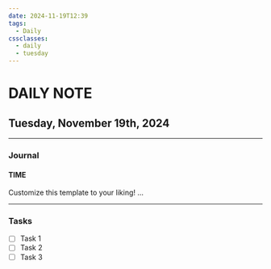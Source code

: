 ```yaml
---
date: 2024-11-19T12:39
tags:
  - Daily
cssclasses:
  - daily
  - tuesday
---
```

# DAILY NOTE
## Tuesday, November 19th, 2024
***
### Journal
#### TIME
Customize this template to your liking!
...
***
### Tasks
- [ ] Task 1
- [ ] Task 2
- [ ] Task 3